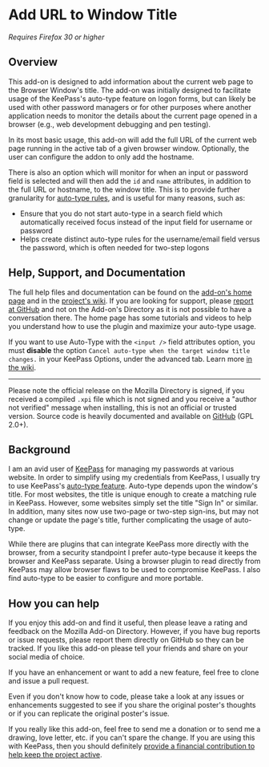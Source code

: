 # Add URL to Window Title

*Requires Firefox 30 or higher*

## Overview
This add-on is designed to add information about the current web page to the Browser Window's title. The add-on was initially designed to facilitate usage of the KeePass's auto-type feature on logon forms, but can likely be used with other password managers or for other purposes where another application needs to monitor the details about the current page opened in a browser (e.g., web development debugging and pen testing).

In its most basic usage, this add-on will add the full URL of the current web page running in the active tab of a given browser window. Optionally, the user can configure the addon to only add the hostname. 

There is also an option which will monitor for when an input or password field is selected and will then add the `id` and `name` attributes, in addition to the full URL or hostname, to the window title. This is to provide further granularity for [auto-type rules](http://keepass.info/help/base/autotype.html), and is useful for many reasons, such as:

- Ensure that you do not start auto-type in a search field which automatically received focus instead of the input field for username or password
- Helps create distinct auto-type rules for the username/email field versus the password, which is often needed for two-step logons  

## Help, Support, and Documentation
The full help files and documentation can be found on the [add-on's home page](https://github.com/erichgoldman/add-url-to-window-title "Homepage on GitHub") and in the [project's wiki](https://github.com/erichgoldman/add-url-to-window-title/wiki "Wiki in Github"). If you are looking for support, please [report at GitHub](https://github.com/erichgoldman/add-url-to-window-title/issues "Issue Tracker on GitHub") and not on the Add-on's Directory as it is not possible to have a conversation there. The home page has some tutorials and videos to help you understand how to use the plugin and maximize your auto-type usage.

If you want to use Auto-Type with the `<input />` field attributes option, you must **disable** the option `Cancel auto-type when the target window title changes.` in your KeePass Options, under the advanced tab. Learn more [in the wiki](https://github.com/erichgoldman/add-url-to-window-title/wiki/About---Show-field-attributes-when-a-text-input-field-has-focus).

-------

Please note the official release on the Mozilla Directory is signed, if you received a compiled `.xpi` file which is not signed and you receive a "author not verified" message when installing, this is not an official or trusted version. Source code is heavily documented and available on [GitHub](https://github.com/erichgoldman/add-url-to-window-title "GitHub Repo for this add-on") (GPL 2.0+).


## Background

I am an avid user of [KeePass](http://www.keepass.info/ "KeePass Home Page") for managing my passwords at various website. In order to simplify using my credentials from KeePass, I usually try to use KeePass's [auto-type feature](http://keepass.info/help/base/autotype.html "Explanation of how the Auto-Type feature in KeePass works"). Auto-type depends upon the window's title. For most websites, the title is unique enough to create a matching rule in KeePass. However, some websites simply set the title "Sign In" or similar. In addition, many sites now use two-page or two-step sign-ins, but may not change or update the page's title, further complicating the usage of auto-type.

While there are plugins that can integrate KeePass more directly with the browser, from a security standpoint I prefer auto-type because it keeps the browser and KeePass separate. Using a browser plugin to read directly from KeePass may allow browser flaws to be used to compromise KeePass. I also find auto-type to be easier to configure and more portable. 


## How you can help

If you enjoy this add-on and find it useful, then please leave a rating and feedback on the Mozilla Add-on Directory. However, if you have bug reports or issue requests, please report them directly on GitHub so they can be tracked. If you like this add-on please tell your friends and share on your social media of choice.

If you have an enhancement or want to add a new feature, feel free to clone and issue a pull request. 

Even if you don't know how to code, please take a look at any issues or enhancements suggested to see if you share the original poster's thoughts or if you can replicate the original poster's issue.

If you really like this add-on, feel free to send me a donation or to send me a drawing, love letter, etc. if you can't spare the change. If you are using this with KeePass, then you should definitely [provide a financial contribution to help keep the project active](http://keepass.info/donate.html "KeePass donation page").
